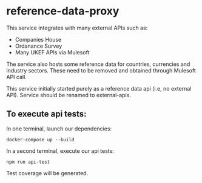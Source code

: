 # reference-data-proxy
 
This service integrates with many external APIs such as:
- Companies House
- Ordanance Survey
- Many UKEF APIs via Mulesoft

The service also hosts some reference data for countries, currencies and industry sectors. These need to be removed and obtained through Mulesoft API call.

This service initially started purely as a reference data api (i.e, no external API). Service should be renamed to external-apis.

## To execute api tests:

In one terminal, launch our dependencies:
```
docker-compose up --build
```
 
In a second terminal, execute our api tests:
```
npm run api-test
```
 
Test coverage will be generated.